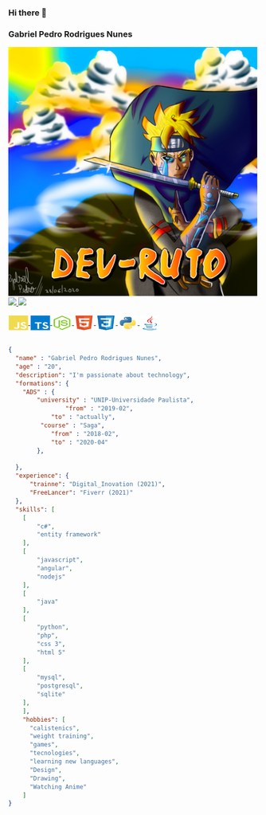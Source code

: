 ### Hi there 👋
### Gabriel Pedro Rodrigues Nunes

<img  src="https://github.com/gabrielprns/gabrielprns/blob/master/boruto_dev.jpg"   width="500" height="500">

<div>
  <a href="https://github.com/gabrielprns">
  <img height="180em" src="https://github-readme-stats.vercel.app/api?username=gabrielprns&show_icons=true&theme=&include_all_commits=true&count_private=true"/>
  <img height="180em" src="https://github-readme-stats.vercel.app/api/top-langs/?username=gabrielprns&layout=compact&langs_count=8&theme=dark"/>
</div>
	
<div style="display: inline_block"><br>
  <img align="center" alt="Biel-Js" height="30" width="40" src="https://raw.githubusercontent.com/devicons/devicon/master/icons/javascript/javascript-plain.svg">
  <img align="center" alt="Biel-Ts" height="30" width="40" src="https://raw.githubusercontent.com/devicons/devicon/master/icons/typescript/typescript-plain.svg">
  <img align="center" alt="Biel-Node" height="30" width="40" src="https://github.com/devicons/devicon/blob/master/icons/nodejs/nodejs-original.svg">
  <img align="center" alt="Biel-HTML" height="30" width="40" src="https://raw.githubusercontent.com/devicons/devicon/master/icons/html5/html5-original.svg">
  <img align="center" alt="Biel-CSS" height="30" width="40" src="https://raw.githubusercontent.com/devicons/devicon/master/icons/css3/css3-original.svg">
  <img align="center" alt="Biel-Python" height="30" width="40" src="https://raw.githubusercontent.com/devicons/devicon/master/icons/python/python-original.svg">
  <img align="center" alt="Biel-Java" height="30" width="40" src="https://github.com/devicons/devicon/blob/master/icons/java/java-original.svg">

</div>
	
```json

{
  "name" : "Gabriel Pedro Rodrigues Nunes",
  "age" : "20",
  "description": "I'm passionate about technology",
  "formations": {
  	"ADS" : {
		"university" : "UNIP-Universidade Paulista",
    			"from" : "2019-02",
			"to" : "actually",
 		 "course" : "Saga",
		  	"from" : "2018-02",
		  	"to" : "2020-04"
	 	},
   	
  },
  "experience": {
  	  "trainne": "Digital_Inovation (2021)",
	  "FreeLancer": "Fiverr (2021)"
  },
  "skills": [
  	[
		"c#",
		"entity framework"
	],
  	[
		"javascript",
		"angular",
		"nodejs"
	],
	[
		"java"
	],
 	[
		"python",
		"php",
		"css 3",
		"html 5"
 	],
	[
	 	"mysql",
		"postgresql",
		"sqlite"
	],
  	],
   	"hobbies": [
  	  "calistenics",
	  "weight training",
	  "games",
	  "tecnologies",
	  "learning new languages",
   	  "Design",
   	  "Drawing",
   	  "Watching Anime"
  	]
}
```
<!--![Snake animation](https://github.com/rafaballerini/rafaballerini/blob/output/github-contribution-grid-snake.svg)-->
 
